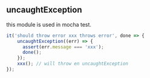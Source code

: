## uncaughtException
this module is used in mocha test.
```js
it('should throw error xxx throws error', done => {
    uncaughtException((err) => {
      assert(err.message === 'xxx');
      done();
    });
    xxx(); // will throw en uncaughtException
});
```